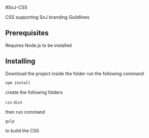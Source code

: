 #SoJ-CSS

CSS supporting SoJ branding Guildlines

## Prerequisites

Requires Node.js to be installed

## Installing

Download the project
inside the folder run the following command 

`npm install`

create the following folders

`css`
`dist`

then run command 

`gulp`

to build the CSS
